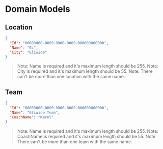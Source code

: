 # Domain Models

## Location

```json
{
  "Id": "00000000-0000-0000-0000-000000000000",
  "Name": "GL",
  "City": "Gliwice"
}
```

> Note: Name is required and it's maximum length should be 255.
> Note: City is required and it's maximum length should be 55.
> Note: There can't be more than one location with the same name.

## Team

```json
{
  "Id": "00000000-0000-0000-0000-000000000000",
  "Name": "Gliwice Team",
  "CoachName": "Karol"
}
```

> Note: Name is required and it's maximum length should be 255.
> Note: CoachName is required and it's maximum length should be 55.
> Note: There can't be more than one team with the same name.
